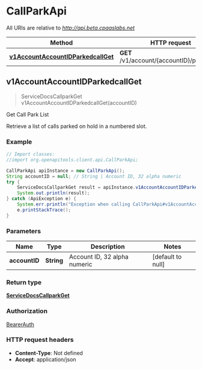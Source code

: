 # CallParkApi

All URIs are relative to *http://api.beta.cpaaslabs.net*

Method | HTTP request | Description
------------- | ------------- | -------------
[**v1AccountAccountIDParkedcallGet**](CallParkApi.md#v1AccountAccountIDParkedcallGet) | **GET** /v1/account/{accountID}/parkedcall | Get Call Park List



## v1AccountAccountIDParkedcallGet

> ServiceDocsCallparkGet v1AccountAccountIDParkedcallGet(accountID)

Get Call Park List

Retrieve a list of calls parked on hold in a numbered slot.

### Example

```java
// Import classes:
//import org.openapitools.client.api.CallParkApi;

CallParkApi apiInstance = new CallParkApi();
String accountID = null; // String | Account ID, 32 alpha numeric
try {
    ServiceDocsCallparkGet result = apiInstance.v1AccountAccountIDParkedcallGet(accountID);
    System.out.println(result);
} catch (ApiException e) {
    System.err.println("Exception when calling CallParkApi#v1AccountAccountIDParkedcallGet");
    e.printStackTrace();
}
```

### Parameters


Name | Type | Description  | Notes
------------- | ------------- | ------------- | -------------
 **accountID** | **String**| Account ID, 32 alpha numeric | [default to null]

### Return type

[**ServiceDocsCallparkGet**](ServiceDocsCallparkGet.md)

### Authorization

[BearerAuth](../README.md#BearerAuth)

### HTTP request headers

- **Content-Type**: Not defined
- **Accept**: application/json

